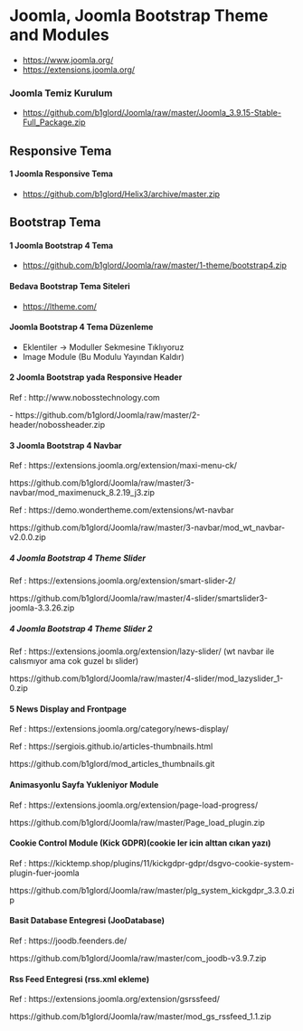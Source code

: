 # Joomla, Joomla Bootstrap Theme and Modules #
- https://www.joomla.org/
- https://extensions.joomla.org/

### Joomla Temiz Kurulum
- https://github.com/b1glord/Joomla/raw/master/Joomla_3.9.15-Stable-Full_Package.zip


## Responsive Tema
#### 1 Joomla Responsive Tema
- https://github.com/b1glord/Helix3/archive/master.zip


## Bootstrap Tema
#### 1 Joomla Bootstrap 4 Tema
- https://github.com/b1glord/Joomla/raw/master/1-theme/bootstrap4.zip

#### Bedava Bootstrap Tema Siteleri
- https://ltheme.com/


#### Joomla Bootstrap 4 Tema Düzenleme
- Eklentiler -> Moduller Sekmesine Tıklıyoruz
- Image Module (Bu Modulu Yayından Kaldır)

#### 2 Joomla Bootstrap yada Responsive Header
<p> Ref : http://www.nobosstechnology.com </p>
- https://github.com/b1glord/Joomla/raw/master/2-header/nobossheader.zip

#### 3 Joomla Bootstrap 4 Navbar
<p> Ref : https://extensions.joomla.org/extension/maxi-menu-ck/ </p>
 https://github.com/b1glord/Joomla/raw/master/3-navbar/mod_maximenuck_8.2.19_j3.zip


<p> Ref : https://demo.wondertheme.com/extensions/wt-navbar </p>
 https://github.com/b1glord/Joomla/raw/master/3-navbar/mod_wt_navbar-v2.0.0.zip

##### 4 Joomla Bootstrap 4 Theme Slider
<p> Ref : https://extensions.joomla.org/extension/smart-slider-2/ </p>
 https://github.com/b1glord/Joomla/raw/master/4-slider/smartslider3-joomla-3.3.26.zip
 
 ##### 4 Joomla Bootstrap 4 Theme Slider 2
<p> Ref : https://extensions.joomla.org/extension/lazy-slider/            (wt navbar ile calısmıyor ama cok guzel bı slider) </p>
 https://github.com/b1glord/Joomla/raw/master/4-slider/mod_lazyslider_1-0.zip 


#### 5 News Display and Frontpage
<p> Ref : https://extensions.joomla.org/category/news-display/ </p>
<p> Ref : https://sergiois.github.io/articles-thumbnails.html </p>
https://github.com/b1glord/mod_articles_thumbnails.git


#### Animasyonlu Sayfa Yukleniyor Module
<p> Ref : https://extensions.joomla.org/extension/page-load-progress/ </p>
 https://github.com/b1glord/Joomla/raw/master/Page_load_plugin.zip

#### Cookie Control Module (Kick GDPR)(cookie ler icin alttan cıkan yazı)
<p> Ref : https://kicktemp.shop/plugins/11/kickgdpr-gdpr/dsgvo-cookie-system-plugin-fuer-joomla </p>
 https://github.com/b1glord/Joomla/raw/master/plg_system_kickgdpr_3.3.0.zip

#### Basit Database Entegresi (JooDatabase)
<p> Ref : https://joodb.feenders.de/ </p>
 https://github.com/b1glord/Joomla/raw/master/com_joodb-v3.9.7.zip
 
#### Rss Feed Entegresi (rss.xml ekleme)
<p> Ref : https://extensions.joomla.org/extension/gsrssfeed/ </p>
https://github.com/b1glord/Joomla/raw/master/mod_gs_rssfeed_1.1.zip
